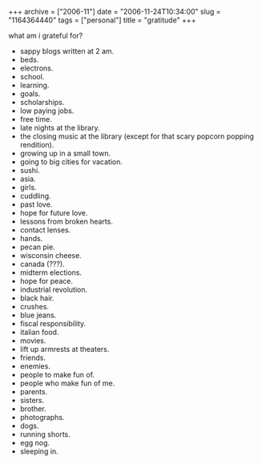 +++
archive = ["2006-11"]
date = "2006-11-24T10:34:00"
slug = "1164364440"
tags = ["personal"]
title = "gratitude"
+++

what am i grateful for?

- sappy blogs written at 2 am.
- beds.
- electrons.
- school.
- learning.
- goals.
- scholarships.
- low paying jobs.
- free time.
- late nights at the library.
- the closing music at the library (except for that scary popcorn popping
  rendition).
- growing up in a small town.
- going to big cities for vacation.
- sushi.
- asia.
- girls.
- cuddling.
- past love.
- hope for future love.
- lessons from broken hearts.
- contact lenses.
- hands.
- pecan pie.
- wisconsin cheese.
- canada (???).
- midterm elections.
- hope for peace.
- industrial revolution.
- black hair.
- crushes.
- blue jeans.
- fiscal responsibility.
- italian food.
- movies.
- lift up armrests at theaters.
- friends.
- enemies.
- people to make fun of.
- people who make fun of me.
- parents.
- sisters.
- brother.
- photographs.
- dogs.
- running shorts.
- egg nog.
- sleeping in.

